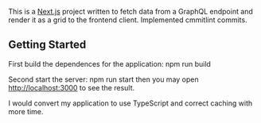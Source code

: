 This is a [Next.js](https://nextjs.org/) project written to fetch data from a GraphQL endpoint and render it as a grid to the frontend client. Implemented cmmitlint commits. 
## Getting Started

First build the dependences for the application:
npm run build

Second start the server:
npm run start then you may
open [http://localhost:3000](http://localhost:3000) to see the result.


I would convert my application to use TypeScript and correct caching with more time.
